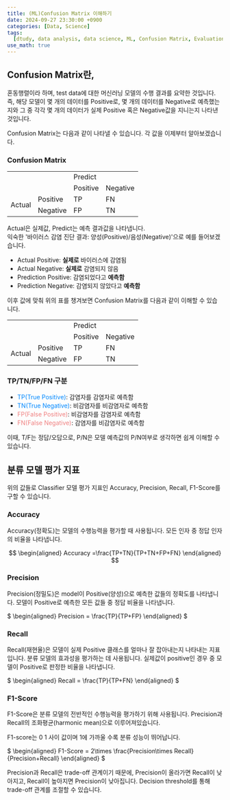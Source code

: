 ```yaml
---
title: (ML)Confusion Matrix 이해하기
date: 2024-09-27 23:30:00 +0900
categories: [Data, Science]
tags:
  [dtudy, data analysis, data science, ML, Confusion Matrix, Evaluation, DL, AI]
use_math: true
---
```


## Confusion Matrix란,

혼동행렬이라 하며, test data에 대한 머신러닝 모델의 수행 결과를 요약한 것입니다.  
즉, 해당 모델이 몇 개의 데이터를 Positive로, 몇 개의 데이터를 Negative로 예측했는지와 그 중 각각 몇 개의 데이터가 실제 Positive 혹은 Negative값을 지니는지 나타낸 것입니다.

Confusion Matrix는 다음과 같이 나타낼 수 있습니다. 각 값을 이제부터 알아보겠습니다.

### Confusion Matrix

<table>
    <tr>
        <td></td>
        <td></td>
        <td colspan="2">Predict</td>
    </tr>
    <tr>
        <td></td>
        <td></td>
        <td>Positive</td>
        <td>Negative</td>
    </tr>
    <tr>
        <td rowspan="3">Actual
        </td>
        <td>Positive</td>
        <td>TP</td>
        <td>FN</td>
    </tr>
    <tr>
        <td>Negative</td>
        <td>FP</td>
        <td>TN</td>
    </tr>
</table>

Actual은 실제값, Predict는 예측 결과값을 나타냅니다.  
익숙한 '바이러스 감염 진단 결과: 양성(Positive)/음성(Negative)'으로 예를 들어보겠습니다.

- Actual Positive: **실제로** 바이러스에 감염됨
- Actual Negative: **실제로** 감염되지 않음
- Prediction Positive: 감염되었다고 **예측함**
- Prediction Negative: 감염되지 않았다고 **예측함**

이후 값에 맞춰 위의 표를 챙겨보면 Confusion Matrix를 다음과 같이 이해할 수 있습니다.

<table>
    <tr>
        <td></td>
        <td></td>
        <td colspan="2">Predict</td>
    </tr>
    <tr>
        <td></td>
        <td></td>
        <td>Positive</td>
        <td>Negative</td>
    </tr>
    <tr>
        <td rowspan="3">Actual
        </td>
        <td>Positive</td>
        <td>TP</td>
        <td>FN</td>
    </tr>
    <tr>
        <td>Negative</td>
        <td>FP</td>
        <td>TN</td>
    </tr>
</table>

### TP/TN/FP/FN 구분

- <span style="color:#0088ff">TP(True Positive)</span>: 감염자를 감염자로 예측함
- <span style="color:#0088ff">TN(True Negative)</span>: 비감염자를 비감염자로 예측함
- <span style="color: #f08080">FP(False Positive)</span>: 비감염자를 감염자로 예측함
- <span style="color:#f08080">FN(False Negative)</span>: 감염자를 비감염자로 예측함

이때, T/F는 정답/오답으로, P/N은 모델 예측값의 P/N여부로 생각하면 쉽게 이해할 수 있습니다.

## 분류 모델 평가 지표

위의 값들로 Classifier 모델 평가 지표인 Accuracy, Precision, Recall, F1-Score를 구할 수 있습니다.

### Accuracy

Accuracy(정확도)는 모델의 수행능력을 평가할 때 사용됩니다. 모든 인자 중 정답 인자의 비율을 나타냅니다.

$$
\begin{aligned}
Accuracy =\frac{TP+TN}{TP+TN+FP+FN}
\end{aligned}
$$

### Precision

Precision(정밀도)은 model이 Positive(양성)으로 예측한 값들의 정확도를 나타냅니다. 모델이 Positive로 예측한 모든 값들 중 정답 비율을 나타냅니다.

$
\begin{aligned}
Precision = \frac{TP}{TP+FP}
\end{aligned}
$

### Recall

Recall(재현율)은 모델이 실제 Positive 클래스를 얼마나 잘 잡아내는지 나타내는 지표입니다. 분류 모델의 효과성을 평가하는 데 사용됩니다. 실제값이 positive인 경우 중 모델이 Positive로 판정한 비율을 나타냅니다.

$
\begin{aligned}
Recall = \frac{TP}{TP+FN}
\end{aligned}
$

### F1-Score

F1-Score은 분류 모델의 전반적인 수행능력을 평가하기 위해 사용됩니다. Precision과 Recall의 조화평균(harmonic mean)으로 이루어져있습니다.

F1-score는 $0 ~ 1$ 사이 값이며 1에 가까울 수록 분류 성능이 뛰어납니다.

$
\begin{aligned}
F1-Score = 2\times \frac{Precision\times Recall}{Precision+Recall}
\end{aligned}
$

Precision과 Recall은 trade-off 관계이기 때문에, Precision이 올라가면 Recall이 낮아지고, Recall이 높아지면 Precision이 낮아집니다.
Decision threshold를 통해 trade-off 관계를 조절할 수 있습니다.
